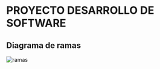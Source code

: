 # PROYECTO DESARROLLO DE SOFTWARE


## Diagrama de ramas 
![ramas](https://user-images.githubusercontent.com/91699247/170674604-05e24cc8-b0cf-41f1-b0be-090b75203976.jpg)


